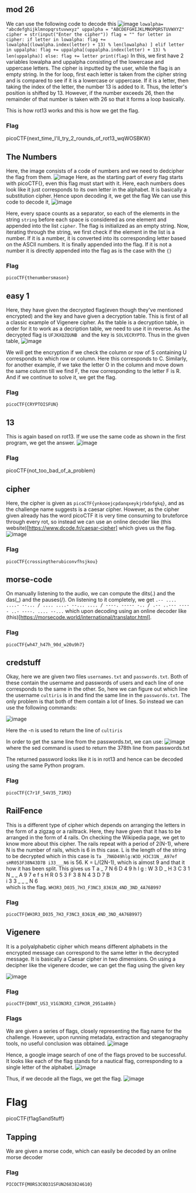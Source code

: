 ## mod 26

We can use the following code to decode this
![image](https://github.com/kua23/picoCTF/assets/61975172/e8138814-dbd2-4888-9a15-6e8c156229ab)
`lowalpha= "abcdefghijklmnopqrstuvwxyz"
uppalpha = "ABCDEFGHIJKLMNOPQRSTUVWXYZ"
cipher = str(input("Enter the cipher"))
flag = ""
for letter in cipher:
    if letter in lowalpha:
        flag += lowalpha[(lowalpha.index(letter) + 13) % len(lowalpha) ]
    elif letter in uppalpha:
        flag += uppalpha[(uppalpha.index(letter) + 13) % len(uppalpha)]
    else:
        flag += letter
print(flag)`
In this, we first have 2 variables lowalpha and uppalpha consisting of the lowercase and uppercase letters. The cipher is inputted by the user, while the flag is an empty string. 
In the for loop, first each letter is taken from the cipher string and is compared to see if it is a lowercase or uppercase. If it is a letter, then taking the index of the letter, the number 13 is added to it. Thus, the letter's position is shifted by 13. However, if the number exceeds 26, then the remainder of that number is taken with 26 so that it forms a loop basically.

This is how rot13 works and this is how we get the flag.

### Flag
picoCTF{next_time_I'll_try_2_rounds_of_rot13_wqWOSBKW}

## The Numbers

Here, the image consists of a code of numbers and we need to dedcipher the flag from them. 
![image](https://github.com/kua23/picoCTF/assets/61975172/97b5986e-9c46-4346-ab07-d830cf5fb57a)
Here, as the starting part of every flag starts with picoCTF{}, even this flag must start with it. Here, each numbers does look like it just corresponds to its own letter in the alphabet. It is basically a substitution cipher. Hence upon decoding it, we get the flag
We can use this code to decode it,
![image](https://github.com/kua23/picoCTF/assets/61975172/43c2a843-b701-4611-93b4-ff11f227f6f5)

Here, every space counts as a separator, so each of the elements in the string `string` before each space is considered as one element and appended into the list `cipher`. The flag is initialized as an empty string. Now, iterating through the string, we first check if the element in the list is a number. If it is a number, it is converted into its corresponding letter based on the ASCII numbers. It is finally appended into the flag. If it is not a number it is directly appended into the flag as is the case with the `{}`


### Flag
`picoCTF{thenumbersmason}`

## easy 1

Here, they have given the decrypted flag(even though they've mentioned encrypted) and the key and have given a decryption table. This is first of all a classic example of Vigenere cipher. As the table is a decryption table, in order for it to work as a decription table, we need to use it in reverse. As the decrypted flag is `UFJKXQZQUNB ` and the key is `SOLVECRYPTO`. Thus in the given table,
![image](https://github.com/kua23/picoCTF/assets/61975172/ff1278cf-0d4b-43ec-84d0-5c11d727c733)

We will get the encryption if we check the column or row of S containing U corresponds to which row or column. Here this corresponds to C. Similarly, for another example, if we take the letter O in the column and move down the same column till we find F, the row corresponding to the letter F is R. And if we continue to solve it, we get the flag. 

### Flag
`picoCTF{CRYPTOISFUN}`

## 13

This is again based on rot13. If we use the same code as shown in the first program, we get the answer.
![image](https://github.com/kua23/picoCTF/assets/61975172/656fdcc8-8105-4314-89d6-1b1f24fd61de)



### Flag

picoCTF{not_too_bad_of_a_problem}

## cipher

Here, the cipher is given as `picoCTF{ynkooejcpdanqxeykjrbdofgkq}`, and as the challenge name suggests is a caesar cipher. However, as the cipher given already has the word picoCTF it is very time consuming to bruteforce through every rot, so instead we can use an online decoder like (this website)[https://www.dcode.fr/caesar-cipher] which gives us the flag. 
![image](https://github.com/kua23/picoCTF/assets/61975172/9eebf85a-60ec-4606-a3a9-8e274bcf3f54)

### Flag
`picoCTF{crossingtherubiconvfhsjkou}`

## morse-code

On manually listening to the audio, we can compute the dits(.) and the das(_) and the pauses(/). On listening to it completely, we get
`.-- .... ....- --... / .... ....- --... .... / ----. ----- -.. / .-- ..--- ----- ..- ----. .... --...` which upon decoding using an online decoder like (this)[https://morsecode.world/international/translator.html].

### Flag
`picoCTF{wh47_h47h_90d_w20u9h7}`

## credstuff

Okay, here we are given two files `usernames.txt` and `passwords.txt`. Both of these contain the username and passwords of users and each line of one corresponds to the same in the other. So, here we can figure out which line the username `cultiris` is in and find the same line in the `passwords.txt`. The only problem is that both of them contain a lot of lines. So instead we can use the following commands:

![image](https://github.com/kua23/picoCTF/assets/61975172/c56d1b26-15ff-4ba7-bf61-4de45fa6d28e)

Here the -n is used to return the line of `cultiris`

In order to get the same line from the passwords.txt, we can use:
![image](https://github.com/kua23/picoCTF/assets/61975172/8a73a972-9b6e-4821-a529-fa3de6c9bc5a)
where the sed command is used to return the 378th line from passwords.txt

The returned password looks like it is in rot13 and hence can be decoded using the same Python program.

### Flag
`picoCTF{C7r1F_54V35_71M3}`

## RailFence

This is a different type of cipher which depends on arranging the letters in the form of a zigzag or a railtrack. Here, they have given that it has to be arranged in the form of 4 rails. On checking the Wikipedia page, we get to know more about this cipher. The rails repeat with a period of 2(N-1), where N is the number of rails, which is 6 in this case. L is the length of the string to be decrypted which in this case is `Ta _7N6D49hlg:W3D_H3C31N__A97ef sHR053F38N43D7B i33___N6`
is 56. K = L/(2N-1), which is almost 9 and that it how it has been split. 
This gives us
T    a           _     7     N     6     D     4     9 
 h   l g   : W   3 D   _ H   3 C   3 1   N _   _ A   9 7
  e f     s   H R   0 5   3 F   3 8   N 4   3 D   7 B   
         i     3     3     _     _     _     N     6    
which is the flag. `WH3R3_D035_7H3_F3NC3_8361N_4ND_3ND_4A76B997`

### Flag
`picoCTF{WH3R3_D035_7H3_F3NC3_8361N_4ND_3ND_4A76B997}`


## Vigenere
It is a polyalphabetic cipher which means different alphabets in the encrypted message can correspond to the same letter in the decrypted message.  It is basically a Caesar cipher in two dimensions. 
On using a decipher like the vigenere dcoder, we can get the flag using the given key



![image](https://github.com/kua23/picoCTF/assets/61975172/82578a2a-626d-4541-a62f-c07cf475f692)

### Flag
`picoCTF{D0NT_US3_V1G3N3R3_C1PH3R_2951a89h}
`
### Flags

We are given a series of flags, closely representing the flag name for the challenge. However, upon running metadata, extraction and steganography tools, no useful conclusion was obtained.
![image](https://github.com/kua23/picoCTF/assets/61975172/b68859aa-a6b6-4e15-ad2d-366245d3f9da)

Hence, a google image search of one of the flags proved to be successful. 
It looks like each of the flag stands for a nautical flag, corresponding to a single letter of the alphabet.
![image](https://github.com/kua23/picoCTF/assets/61975172/eb5eeb94-b5bc-468c-9d30-e2e12aea62c1)

Thus, if we decode all the flags, we get the flag.
![image](https://github.com/kua23/picoCTF/assets/61975172/dd7988d0-257c-4044-9565-b08e9f15cfdf)


# Flag
picoCTF{f1ag5and5tuff}

## Tapping

We are given a morse code, which can easily be decoded by an online morse decoder

### Flag 
`PICOCTF{M0RS3C0D31SFUN2683824610}`



